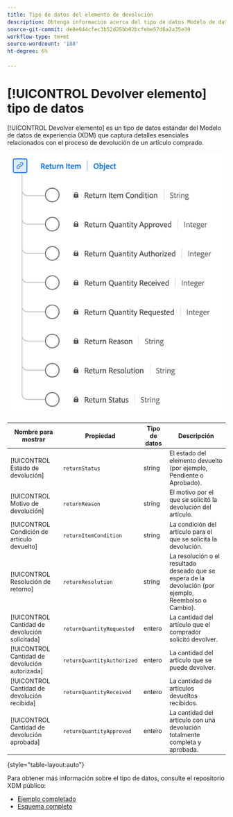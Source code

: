 ```yaml
---
title: Tipo de datos del elemento de devolución
description: Obtenga información acerca del tipo de datos Modelo de datos de experiencia de elementos devueltos (XDM).
source-git-commit: de8e944cfec3b52d25bb02bcfebe57d6a2a35e39
workflow-type: tm+mt
source-wordcount: '188'
ht-degree: 6%

---
```


# [!UICONTROL Devolver elemento] tipo de datos

[!UICONTROL Devolver elemento] es un tipo de datos estándar del Modelo de datos de experiencia (XDM) que captura detalles esenciales relacionados con el proceso de devolución de un artículo comprado.

![Diagrama del tipo de datos del elemento devuelto.](../images/data-types/return-item.png)

| Nombre para mostrar | Propiedad | Tipo de datos | Descripción |
|-----------------------------|------------------------------|-----------|--------------------------------------------------------|
| [!UICONTROL Estado de devolución] | `returnStatus` | string | El estado del elemento devuelto (por ejemplo, Pendiente o Aprobado). |
| [!UICONTROL Motivo de devolución] | `returnReason` | string | El motivo por el que se solicitó la devolución del artículo. |
| [!UICONTROL Condición de artículo devuelto] | `returnItemCondition` | string | La condición del artículo para el que se solicita la devolución. |
| [!UICONTROL Resolución de retorno] | `returnResolution` | string | La resolución o el resultado deseado que se espera de la devolución (por ejemplo, Reembolso o Cambio). |
| [!UICONTROL Cantidad de devolución solicitada] | `returnQuantityRequested` | entero | La cantidad del artículo que el comprador solicitó devolver. |
| [!UICONTROL Cantidad de devolución autorizada] | `returnQuantityAuthorized` | entero | La cantidad del artículo que se puede devolver. |
| [!UICONTROL Cantidad de devolución recibida] | `returnQuantityReceived` | entero | La cantidad de artículos devueltos recibidos. |
| [!UICONTROL Cantidad de devolución aprobada] | `returnQuantityApproved` | entero | La cantidad del artículo con una devolución totalmente completa y aprobada. |

{style="table-layout:auto"}

Para obtener más información sobre el tipo de datos, consulte el repositorio XDM público:

* [Ejemplo completado](https://github.com/adobe/xdm/blob/master/components/datatypes/returnitem.example.1.json)
* [Esquema completo](https://github.com/adobe/xdm/blob/master/components/datatypes/returnitem.schema.json)
